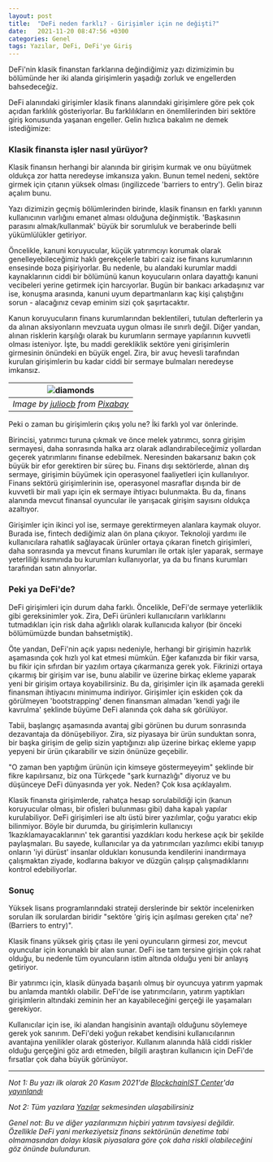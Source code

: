 ```yaml
---
layout: post
title:  "DeFi neden farklı? - Girişimler için ne değişti?"
date:   2021-11-20 08:47:56 +0300
categories: Genel
tags: Yazılar, DeFi, DeFi'ye Giriş
---
```


DeFi'nin klasik finanstan farklarına değindiğimiz yazı dizimizimin bu bölümünde her iki alanda girişimlerin yaşadığı zorluk ve engellerden bahsedeceğiz. 

DeFi alanındaki girişimler klasik finans alanındaki girişimlere göre pek çok açıdan farklılık gösteriyorlar. Bu farklılıkların en önemlilerinden biri sektöre giriş konusunda yaşanan engeller. Gelin hızlıca bakalım ne demek istediğimize: 

### Klasik finansta işler nasıl yürüyor?
Klasik finansın herhangi bir alanında bir girişim kurmak ve onu büyütmek oldukça zor hatta neredeyse imkansıza yakın. Bunun temel nedeni, sektöre girmek için çıtanın yüksek olması (ingilizcede 'barriers to entry'). Gelin biraz açalım bunu. 

Yazı dizimizin geçmiş bölümlerinden birinde, klasik finansın en farklı yanının kullanıcının varlığını emanet alması olduğuna değinmiştik. 'Başkasının parasını almak/kullanmak' büyük bir sorumluluk ve beraberinde belli yükümlülükler getiriyor. 

Öncelikle, kanuni koruyucular, küçük yatırımcıyı korumak olarak genelleyebileceğimiz haklı gerekçelerle tabiri caiz ise finans kurumlarının ensesinde boza pişiriyorlar. Bu nedenle, bu alandaki kurumlar maddi kaynaklarının ciddi bir bölümünü kanun koyucuların onlara dayattığı kanuni vecibeleri yerine getirmek için harcıyorlar. Bugün bir bankacı arkadaşınız var ise, konuşma arasında, kanuni uyum departmanların kaç kişi çalıştığını sorun - alacağınız cevap eminim sizi çok şaşırtacaktır. 

Kanun koruyucuların finans kurumlarından beklentileri, tutulan defterlerin ya da alınan aksiyonların mevzuata uygun olması ile sınırlı değil. Diğer yandan, alınan risklerin karşılığı olarak bu kurumların sermaye yapılarının kuvvetli olması isteniyor.  İşte, bu maddi gerekliklik sektöre yeni girişimlerin girmesinin önündeki en büyük engel. Zira, bir avuç hevesli tarafından kurulan girişimlerin bu kadar ciddi bir sermaye bulmaları neredeyse imkansız. 

| ![diamonds](/assets/ant-gfaba07ee2_800.jpg)|
|:--:| 
| *Image by [juliocb](https://pixabay.com/users/juliocb-7022246/) from [Pixabay](https://pixabay.com/)*|

Peki o zaman bu girişimlerin çıkış yolu ne? İki farklı yol var önlerinde. 

Birincisi, yatırımcı turuna çıkmak ve önce melek yatırımcı, sonra girişim sermayesi, daha sonrasında halka arz olarak adlandırabileceğimiz yollardan geçerek yatırımlarını finanse edebilmek. Neresinden bakarsanız bakın çok büyük bir efor gerektiren bir süreç bu. Finans dışı sektörlerde, alınan dış sermaye, girişimin büyümek için operasyonel faaliyetleri için kullanılıyor. Finans sektörü girişimlerinin ise, operasyonel masraflar dışında bir de kuvvetli bir mali yapı için ek sermaye ihtiyacı bulunmakta. Bu da, finans alanında mevcut finansal oyuncular ile yarışacak girişim sayısını oldukça azaltıyor. 

Girişimler için ikinci yol ise, sermaye gerektirmeyen alanlara kaymak oluyor. Burada ise, fintech dediğimiz alan ön plana çıkıyor. Teknoloji yardımı ile kullanıcılara rahatlık sağlayacak ürünler ortaya çıkaran finetch girişimleri, daha sonrasında ya mevcut finans kurumları ile ortak işler yaparak, sermaye yeterliliği kısmınıda bu kurumları kullanıyorlar, ya da bu finans kurumları tarafından satın alınıyorlar. 

### Peki ya DeFi'de?
DeFi girişimleri için durum daha farklı. Öncelikle, DeFi'de sermaye yeterliklik gibi gereksinimler yok. Zira, DeFi ürünleri kullanıcıların varlıklarını tutmadıkları için risk daha ağırlıklı olarak kullanıcıda kalıyor (bir önceki bölümümüzde bundan bahsetmiştik).

Öte yandan, DeFi'nin açık yapısı nedeniyle, herhangi bir girişimin hazırlık aşamasında çok hızlı yol kat etmesi mümkün. Eğer kafanızda bir fikir varsa, bu fikir için sıfırdan bir yazılım ortaya çıkarmanıza gerek yok. Fikrinizi ortaya çıkarmış bir girişim var ise, bunu alabilir ve üzerine birkaç ekleme yaparak yeni bir girişim ortaya koyabilirsiniz. Bu da, girişimler için ilk aşamada gerekli finansman ihtiyacını minimuma indiriyor. Girişimler için eskiden çok da görülmeyen 'bootstrapping' denen finansman almadan 'kendi yağı ile kavrulma' şeklinde büyüme DeFi alanında çok daha sık görülüyor. 

Tabii, başlangıç aşamasında avantaj gibi görünen bu durum sonrasında dezavantaja da dönüşebiliyor. Zira, siz piyasaya bir ürün sunduktan sonra, bir başka girişim de gelip sizin yaptığınızı alıp üzerine birkaç ekleme yapıp yepyeni bir ürün çıkarabilir ve sizin önünüze geçebilir. 

"O zaman ben yaptığım ürünün için kimseye göstermeyeyim" şeklinde bir fikre kapılırsanız, biz ona Türkçede "şark kurnazlığı" diyoruz ve bu düşünceye DeFi dünyasında yer yok. Neden? Çok kısa açıklayalım. 

Klasik finansta girişimlerde, rahatça hesap sorulabildiği için (kanun koruyucular olması, bir ofisleri bulunması gibi) daha kapalı yapılar kurulabiliyor. DeFi girişimleri ise altı üstü birer yazılımlar, çoğu yaratıcı ekip bilinmiyor. Böyle bir durumda, bu girişimlerin kullanıcıyı 1kazıklamayacaklarının' tek garantisi yazdıkları kodu herkese açık bir şekilde paylaşmaları. Bu sayede, kullanıcılar ya da yatırımcıları yazılımcı ekibi tanıyıp onların 'iyi dürüst' insanlar oldukları konusunda kendilerini inandırmaya çalışmaktan ziyade, kodlarına bakıyor ve düzgün çalışıp çalışmadıklarını kontrol edebiliyorlar.  

### Sonuç
Yüksek lisans programlarındaki strateji derslerinde bir sektör incelenirken sorulan ilk sorulardan biridir "sektöre 'giriş için aşılması gereken çıta' ne? (Barriers to entry)". 

Klasik finans yüksek giriş çıtası ile yeni oyuncuların girmesi zor, mevcut oyuncular için korunaklı bir alan sunar. DeFi ise tam tersine girişin çok rahat olduğu, bu nedenle tüm oyuncuların istim altında olduğu yeni bir anlayış getiriyor. 

Bir yatırımcı için, klasik dünyada başarılı olmuş bir oyuncuya yatırım yapmak bu anlamda mantıklı olabilir. DeFi'de ise yatırımcıların, yatırım yaptıkları girişimlerin altındaki zeminin her an kayabileceğini gerçeği ile yaşamaları gerekiyor. 

Kullanıcılar için ise, iki alandan hangisinin avantajlı olduğunu söylemeye gerek yok sanırım. DeFi'deki yoğun rekabet kendisini kullanıcılarının avantajına yenilikler olarak gösteriyor. Kullanım alanında hâlâ ciddi riskler olduğu gerçeğini göz ardı etmeden, bilgili araştıran kullanıcın için DeFi'de fırsatlar çok daha büyük görünüyor.

---

*Not 1: Bu yazı ilk olarak 20 Kasım 2021'de [BlockchainIST Center](https://medium.com/blockchainist-center)'da [yayınlandı]()*

*Not 2: Tüm yazılara [Yazılar](/articles/) sekmesinden ulaşabilirsiniz*

*Genel not: Bu ve diğer yazılarımızın hiçbiri yatırım tavsiyesi değildir. Özellikle DeFi yani merkeziyetsiz finans sektörünün denetime tabi olmamasından dolayı klasik piyasalara göre çok daha riskli olabileceğini göz önünde bulundurun.* 
